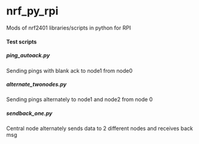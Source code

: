 # nrf_py_rpi
Mods of nrf2401 libraries/scripts in python for RPI

#### Test scripts

##### ping_autoack.py
Sending pings with blank ack to node1 from node0

##### alternate_twonodes.py
Sending pings alternately to node1 and node2 from node 0

##### sendback_one.py
Central node alternately sends data to 2 different nodes and receives back msg
